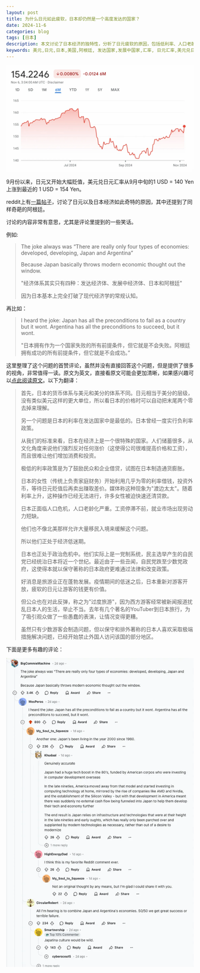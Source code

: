```yaml
---
layout: post
title: 为什么日元如此疲软，日本却仍然是一个高度发达的国家？
date: 2024-11-6
categories: blog
tags: [日本]
description: 本文讨论了日本经济的独特性，分析了日元疲软的原因，包括低利率、人口老龄化、以及政治体制的影响。尽管面临经济低迷和劳动力短缺，日本的旅游业因日元贬值而蓬勃发展，但也引发了对过度旅游的担忧，导致部分地区开始限制外国游客的进入。
keywords: 美元,日元,日本,美国,阿根廷, 发达国家,发展中国家,汇率, 日元汇率,美元兑日元汇率
---
```



![USD/JPY exchange rate trend](/img/usd_yen_interest_rate_trend.png)

9月份以来，日元又开始大幅贬值，美元兑日元汇率从9月中旬的1 USD = 140 Yen 上涨到最近的 1 USD = 154 Yen。

reddit上有[一篇帖子](https://www.reddit.com/r/explainlikeimfive/comments/1gid21q/eli5_why_is_the_japanese_yen_so_weak_yet_japan_is/)，讨论了日元以及日本经济如此奇特的原因，其中还提到了同样奇葩的阿根廷。

讨论的内容非常有意思，尤其是评论里提到的一些笑话。

例如:

> The joke always was “There are really only four types of economies: developed, developing, Japan and Argentina”
> 
> 
> Because Japan basically throws modern economic thought out the window.
> 
> "经济体系其实只有四种：发达经济体、发展中经济体、日本和阿根廷"
> 
> 因为日本基本上完全打破了现代经济学的常规认知。
> 

再比如：

> I heard the joke: Japan has all the preconditions to fail as a country but it wont. Argentina has all the preconditions to succeed, but it wont.
> 
> "日本拥有作为一个国家失败的所有前提条件，但它就是不会失败。阿根廷拥有成功的所有前提条件，但它就是不会成功。”
> 

这里整理了这个问题的首赞评论，虽然并没有直接回答这个问题，但是提供了很多的视角，非常值得一读。原文为英文，直接看原文可能会更加清晰，如果感兴趣可以[点此阅读原文](https://www.reddit.com/r/explainlikeimfive/comments/1gid21q/eli5_why_is_the_japanese_yen_so_weak_yet_japan_is/)。以下为翻译：

> 首先，日本的货币体系与美元和美分的体系不同。日元相当于美分的层级，没有类似美元这样的更大单位，所以看日本的价格时可以自动把末尾两个零去掉来理解。
> 
> 
> 另一个问题是日本的利率在发达国家中是最低的。日本曾经一度实行负利率政策。
> 
> 从我们的标准来看，日本在经济上是一个很特殊的国家。人们储蓄很多，从文化角度来说他们强烈反对任何涨价（这使得公司很难提高价格和工资），而且很难让他们增加消费和投资。
> 
> 极低的利率政策是为了鼓励民众和企业借贷，试图在日本制造通货膨胀。
> 
> 日本的女性（传统上负责家庭财务）开始利用几乎为零的利率借钱，投资外币，等待日元贬值后再卖出赚取差价。媒体称这种现象为"渡边太太"。随着利率上升，这种操作已经无法进行，许多女性被迫快速还清贷款。
> 
> 日本正面临人口危机，人口老龄化严重。工资停滞不前，就业市场出现劳动力短缺。
> 
> 他们也不像北美那样允许大量移民入境来缓解这个问题。
> 
> 所以他们正处于经济低迷期。
> 
> 日本也正处于政治危机中。他们实际上是一党制系统，民主选举产生的自民党已经统治日本将近一个世纪。最近由于一些丑闻，自民党跌至少数党政府，这使得本就以保守著称的日本政府更难通过法律和改变政策。
> 
> 好消息是旅游业正在蓬勃发展。疫情期间的低迷之后，日本重新对游客开放，疲软的日元让游客的钱更有价值。
> 
> 但公众也在对此反弹，称之为"过度旅游"，因为西方游客经常被新闻报道扰乱日本人的生活，举止不当。去年有几个著名的YouTuber到日本旅行，为了吸引观众做了一些愚蠢的表演，让情况变得更糟。
> 
> 虽然只有少数游客会制造问题，但以保守和排外著称的日本人喜欢采取极端措施解决问题，已经开始禁止外国人访问该国的部分地区。
> 

下面是更多有趣的评论：

![why is the Japanese yen so weak yet Japan is a highly developed country ?](/img/usd_yen_reddit_discussion.png)

